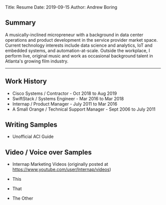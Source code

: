 Title: Resume
Date: 2019-09-15
Author: Andrew Boring


## Summary

A musically-inclined micropreneur with a background in data center operations and product development in the service provider market space. Current technology interests include data science and analytics, IoT and embedded systems, and automation-at-scale. Outside the workplace, I perform live, original music and work as occasional background talent in Atlanta's growing film industry.


---

## Work History

- Cisco Systems / Contractor - Oct 2018 to Aug 2019
- SwiftStack / Systems Engineer - Mar 2016 to Mar 2018
- Internap / Product Manager - July 2011 to Mar 2016
- A Small Orange / Technical Support Manager - Sept 2006 to July 2011

## Writing Samples

- Unofficial ACI Guide


## Video / Voice over Samples

- Internap Marketing Videos (originally posted at https://www.youtube.com/user/Internap/videos)

 - This
 - That
 - The Other
